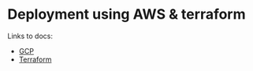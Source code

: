 # Deployment using AWS & terraform


Links to docs:

- [GCP](https://aws.amazon.com/)
- [Terraform](https://developer.hashicorp.com/terraform/docs)